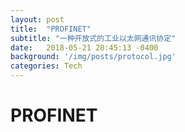 ```yaml
---
layout: post
title:  "PROFINET"
subtitle: "一种开放式的工业以太网通讯协定"
date:   2018-05-21 20:45:13 -0400
background: '/img/posts/protocol.jpg'
categories: Tech
---
```

# PROFINET

